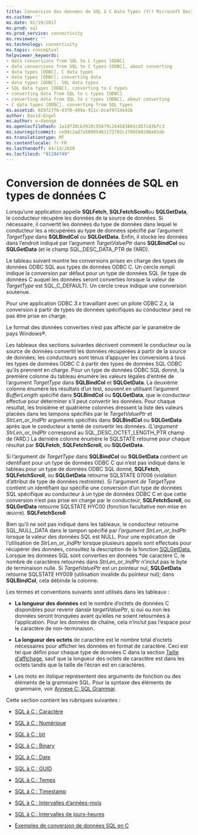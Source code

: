```yaml
---
title: Conversion des données de SQL à C Data Types (fr) Microsoft Docs
ms.custom: ''
ms.date: 01/19/2017
ms.prod: sql
ms.prod_service: connectivity
ms.reviewer: ''
ms.technology: connectivity
ms.topic: conceptual
helpviewer_keywords:
- data conversions from SQL to C types [ODBC]
- data conversions from SQL to C types [ODBC], about converting
- data types [ODBC], C data types
- data types [ODBC], converting data
- data types [ODBC], SQL data types
- SQL data types [ODBC], converting to C types
- converting data from SQL to c types [ODBC]
- converting data from SQL to c types [ODBC], about converting
- C data types [ODBC], converting from SQL types
ms.assetid: 029727f6-d3f0-499a-911c-bcaf9714e43b
author: David-Engel
ms.author: v-daenge
ms.openlocfilehash: 1a10730cb3910c55679c264583801cd57c83bfc3
ms.sourcegitcommit: ce94c2ad7a50945481172782c270b5b0206e61de
ms.translationtype: MT
ms.contentlocale: fr-FR
ms.lasthandoff: 04/14/2020
ms.locfileid: "81284749"
---
```

# <a name="converting-data-from-sql-to-c-data-types"></a>Conversion de données de SQL en types de données C
Lorsqu’une application appelle **SQLFetch**, **SQLFetchScroll**ou **SQLGetData**, le conducteur récupère les données de la source de données. Si nécessaire, il convertit les données du type de données dans lequel le conducteur les a récupérées au type de données spécifié par l’argument *TargetType* dans **SQLBindCol** ou **SQLGetData.** Enfin, il stocke les données dans l’endroit indiqué par l’argument *TargetValuePtr* dans **SQLBindCol** ou **SQLGetData** (et le champ SQL_DESC_DATA_PTR de l’ARD).  
  
 Le tableau suivant montre les conversions prises en charge des types de données ODBC SQL aux types de données ODBC C. Un cercle rempli indique la conversion par défaut pour un type de données SQL (le type de données C auquel les données seront converties lorsque la valeur de *TargetType* est SQL_C_DEFAULT). Un cercle creux indique une conversion soutenue.  
  
 Pour une application ODBC *3.x* travaillant avec un pilote ODBC *2.x,* la conversion à partir de types de données spécifiques au conducteur peut ne pas être prise en charge.  
  
 Le format des données converties n’est pas affecté par le paramètre de pays Windows®.  
  
 Les tableaux des sections suivantes décrivent comment le conducteur ou la source de données convertit les données récupérées à partir de la source de données; les conducteurs sont tenus d’appuyer les conversions à tous les types de données ODBC C à partir des types de données SQL ODBC qu’ils prennent en charge. Pour un type de données ODBC SQL donné, la première colonne du tableau énumère les valeurs légales d’entrée de l’argument *TargetType* dans **SQLBindCol** et **SQLGetData**. La deuxième colonne énumère les résultats d’un test, souvent en utilisant l’argument *BufferLength* spécifié dans **SQLBindCol** ou **SQLGetData**, que le conducteur effectue pour déterminer s’il peut convertir les données. Pour chaque résultat, les troisième et quatrième colonnes dressent la liste des valeurs placées dans les tampons spécifiés par le *TargetValuePtr* et *StrLen_or_IndPtr* arguments spécifiés dans **SQLBindCol** ou **SQLGetData** après que le conducteur a tenté de convertir les données. *(L’argument StrLen_or_IndPtr* correspond au SQL_DESC_OCTET_LENGTH_PTR champ de l’ARD.) La dernière colonne énumère le SQLSTATE retourné pour chaque résultat par **SQLFetch**, **SQLFetchScroll**, ou **SQLGetData**.  
  
 Si l’argument *de TargetType* dans **SQLBindCol** ou **SQLGetData** contient un identifiant pour un type de données ODBC C qui n’est pas indiqué dans le tableau pour un type de données ODBC SQL donné, **SQLFetch**, **SQLFetchScroll**, ou **SQLGetData** retourne SQLSTATE 07006 (violation d’attribut de type de données restreinte). Si l’argument *de TargetType* contient un identifiant qui spécifie une conversion d’un type de données SQL spécifique au conducteur à un type de données ODBC C et que cette conversion n’est pas prise en charge par le conducteur, **SQLFetchScroll**, ou **SQLGetData** retourne SQLSTATE HYC00 (fonction facultative non mise en œuvre). **SQLFetchScroll**  
  
 Bien qu’il ne soit pas indiqué dans les tableaux, le conducteur retourne SQL_NULL_DATA dans le tampon spécifié par *l’argument StrLen_or_IndPtr* lorsque la valeur des données SQL est NULL. Pour une explication de l’utilisation de *StrLen_or_IndPtr* lorsque plusieurs appels sont effectués pour récupérer des données, consultez la description de la fonction [SQLGetData.](../../../odbc/reference/syntax/sqlgetdata-function.md) Lorsque les données SQL sont converties en données \*de caractère C, le nombre de caractères retournés dans *StrLen_or_IndPtr* n’inclut pas le byte de terminaison nulle. Si *TargetValuePtr* est un pointeur nul, **SQLGetData** retourne SQLSTATE HY009 (utilisation invalide du pointeur nul); dans **SQLBindCol**, cela débinde la colonne.  
  
 Les termes et conventions suivants sont utilisés dans les tableaux :  
  
-   **La longueur des données** est le nombre d’octets de données C disponibles pour revenir dans*le targetValuePtr*, si oui ou non les données seront tronquées avant qu’elles ne soient retournées à l’application. Pour les données de chaîne, cela n’inclut pas l’espace pour le caractère de non-terminaison.  
  
-   **La longueur des octets** de caractère est le nombre total d’octets nécessaires pour afficher les données en format de caractère. Ceci est tel que défini pour chaque type de données C dans la section [Taille d’affichage](../../../odbc/reference/appendixes/display-size.md), sauf que la longueur des octets de caractère est dans les octets tandis que la taille de l’écran est en caractères.  
  
-   Les mots en *italique* représentent des arguments de fonction ou des éléments de la grammaire SQL. Pour la syntaxe des éléments de grammaire, voir [Annexe C: SQL Grammar](../../../odbc/reference/appendixes/appendix-c-sql-grammar.md).  
  
 Cette section contient les rubriques suivantes :  
  
-   [SQL à C : Caractère](../../../odbc/reference/appendixes/sql-to-c-character.md)  
  
-   [SQL à C : Numérique](../../../odbc/reference/appendixes/sql-to-c-numeric.md)  
  
-   [SQL à C : bit](../../../odbc/reference/appendixes/sql-to-c-bit.md)  
  
-   [SQL à C : Binary](../../../odbc/reference/appendixes/sql-to-c-binary.md)  
  
-   [SQL à C : Date](../../../odbc/reference/appendixes/sql-to-c-date.md)  
  
-   [SQL à C : GUID](../../../odbc/reference/appendixes/sql-to-c-guid.md)  
  
-   [SQL à C : Temps](../../../odbc/reference/appendixes/sql-to-c-time.md)  
  
-   [SQL à C : Timestamp](../../../odbc/reference/appendixes/sql-to-c-timestamp.md)  
  
-   [SQL à C : Intervalles d’années-mois](../../../odbc/reference/appendixes/sql-to-c-year-month-intervals.md)  
  
-   [SQL à C : Intervalles de jours-heures](../../../odbc/reference/appendixes/sql-to-c-day-time-intervals.md)  
  
-   [Exemples de conversion de données SQL en C](../../../odbc/reference/appendixes/sql-to-c-data-conversion-examples.md)
